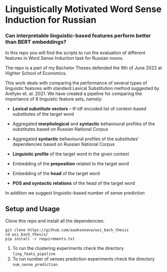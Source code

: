 # Linguistically Motivated Word Sense Induction for Russian


### Can interpretable linguistic-based features perform better than BERT embeddings?

In this repo you will find the scripts to run the evaluation of different features in Word Sense Induction task for Russian nouns.

The repo is a part of my Bachelor Theses defended the 9th of June 2022 at Highter School of Economics.

This work deals with comparing the performance of several types of linguistic features with standard Lexical Substitution method suggested by Arefyev et. al. 2021.
We have created a pipeline for comparing the importance of 8 linguistic feature sets, namely:

* **Lexical substitute vectors** – tf-idf encoded list of context-based substitutes of the target word

* Aggregated **morphological** and **syntactic** behavioural profiles of the substitutes based on Russian National Corpus

* Aggregated **syntactic** behavioural profiles of the substitutes' dependencies based on Russian National Corpus

* **Linguistic profile** of the target word in the given context

* Embedding of the **preposition** related to the target word

* Embedding of the **head** of the target word

* **POS and syntactic relations** of the head of the target word


In addition we suggest linguistic-based number of sense prediction 

## Setup and Usage
Clone this repo and install all the dependencies:
```
git clone https://github.com/aaaksenova/wsi_bach_thesis
cd wsi_bach_thesis/
pip install -r requirements.txt
```
1. To run the clustering experiments check the directory ```ling_feats_pipeline```
2. To run number of senses prediction experiments check the directory ```num_sense_prediction```


